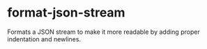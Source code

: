 format-json-stream
==================

Formats a JSON stream to make it more readable by adding proper indentation and newlines.
